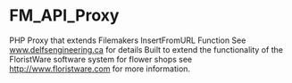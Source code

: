# FM_API_Proxy
PHP Proxy that extends Filemakers InsertFromURL Function
See www.delfsengineering.ca for details
Built to extend the functionality of the FloristWare software system for flower shops see http://www.floristware.com for more information.
